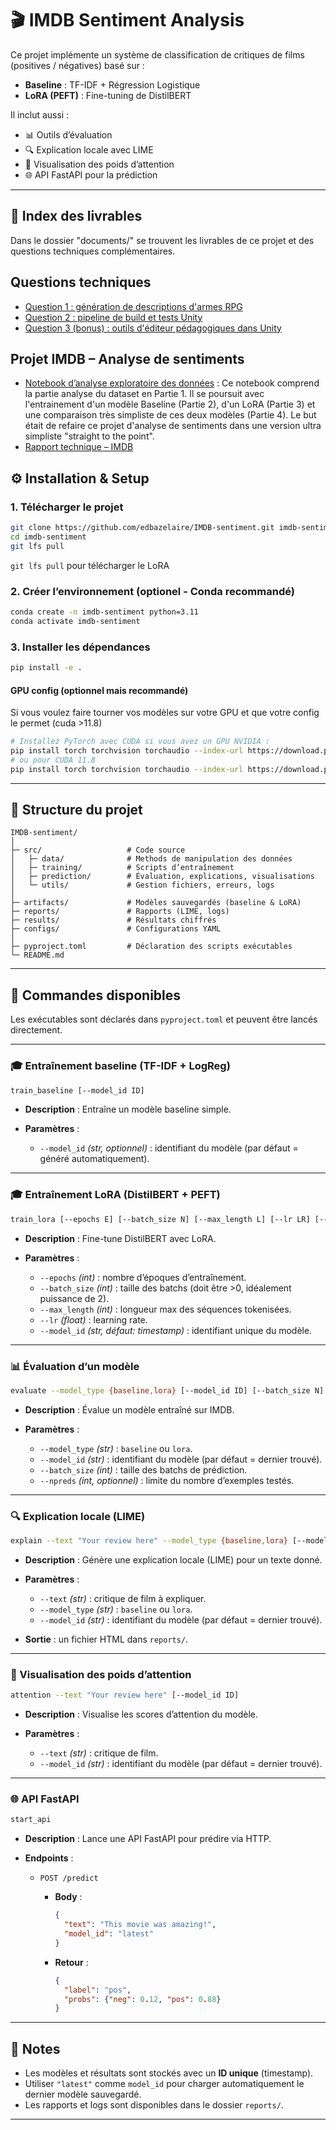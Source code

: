 # 🎬 IMDB Sentiment Analysis

Ce projet implémente un système de classification de critiques de films (positives / négatives) basé sur :
- **Baseline** : TF-IDF + Régression Logistique
- **LoRA (PEFT)** : Fine-tuning de DistilBERT

Il inclut aussi :
- 📊 Outils d’évaluation
- 🔍 Explication locale avec LIME
- 👀 Visualisation des poids d’attention
- 🌐 API FastAPI pour la prédiction

---

## 📑 Index des livrables

Dans le dossier "documents/" se trouvent les livrables de ce projet et des questions techniques complémentaires.

## Questions techniques
- [Question 1 : génération de descriptions d'armes RPG](documents/question_01.md)  
- [Question 2 : pipeline de build et tests Unity](documents/question_02.md)  
- [Question 3 (bonus) : outils d'éditeur pédagogiques dans Unity](documents/question_03.md)  

## Projet IMDB – Analyse de sentiments
- [Notebook d’analyse exploratoire des données](documents/data_analysis_imdb.ipynb) :
Ce notebook comprend la partie analyse du dataset en Partie 1. Il se poursuit avec l'entrainement d'un modèle Baseline (Partie 2), d'un LoRA (Partie 3) et une comparaison très simpliste de ces deux modèles (Partie 4). Le but était de refaire ce projet d'analyse de sentiments dans une version ultra simpliste "straight to the point".
- [Rapport technique – IMDB](documents/rapport_technique.md)  



## ⚙️ Installation & Setup

### 1. Télécharger le projet

```bash
git clone https://github.com/edbazelaire/IMDB-sentiment.git imdb-sentiment
cd imdb-sentiment
git lfs pull
```

`git lfs pull` pour télécharger le LoRA


### 2. Créer l’environnement (optionel - Conda recommandé)
```bash
conda create -n imdb-sentiment python=3.11
conda activate imdb-sentiment
````

### 3. Installer les dépendances

```bash
pip install -e .
```

#### GPU config (optionnel mais recommandé)
Si vous voulez faire tourner vos modèles sur votre GPU et que votre config le permet (cuda >11.8) 
```bash
# Installez PyTorch avec CUDA si vous avez un GPU NVIDIA :
pip install torch torchvision torchaudio --index-url https://download.pytorch.org/whl/cu121
# ou pour CUDA 11.8
pip install torch torchvision torchaudio --index-url https://download.pytorch.org/whl/cu118
```


---

## 📂 Structure du projet

```
IMDB-sentiment/
│
├─ src/                   # Code source
│   ├─ data/          	  # Methods de manipulation des données
│   ├─ training/          # Scripts d’entraînement
│   ├─ prediction/        # Évaluation, explications, visualisations
│   └─ utils/             # Gestion fichiers, erreurs, logs
│
├─ artifacts/             # Modèles sauvegardés (baseline & LoRA)
├─ reports/               # Rapports (LIME, logs)
├─ results/               # Résultats chiffrés
├─ configs/               # Configurations YAML
│
├─ pyproject.toml         # Déclaration des scripts exécutables
└─ README.md
```

---

## 🚀 Commandes disponibles

Les exécutables sont déclarés dans `pyproject.toml` et peuvent être lancés directement.

---

### 🎓 Entraînement baseline (TF-IDF + LogReg)

```bash
train_baseline [--model_id ID]
```

* **Description** : Entraîne un modèle baseline simple.
* **Paramètres** :

  * `--model_id` *(str, optionnel)* : identifiant du modèle (par défaut = généré automatiquement).

---

### 🎓 Entraînement LoRA (DistilBERT + PEFT)

```bash
train_lora [--epochs E] [--batch_size N] [--max_length L] [--lr LR] [--model_id ID]
```

* **Description** : Fine-tune DistilBERT avec LoRA.
* **Paramètres** :

  * `--epochs` *(int)* : nombre d’époques d’entraînement.
  * `--batch_size` *(int)* : taille des batchs (doit être >0, idéalement puissance de 2).
  * `--max_length` *(int)* : longueur max des séquences tokenisées.
  * `--lr` *(float)* : learning rate.
  * `--model_id` *(str, défaut: timestamp)* : identifiant unique du modèle.

---

### 📊 Évaluation d’un modèle

```bash
evaluate --model_type {baseline,lora} [--model_id ID] [--batch_size N] [--npreds K]
```

* **Description** : Évalue un modèle entraîné sur IMDB.
* **Paramètres** :

  * `--model_type` *(str)* : `baseline` ou `lora`.
  * `--model_id` *(str)* : identifiant du modèle (par défaut = dernier trouvé).
  * `--batch_size` *(int)* : taille des batchs de prédiction.
  * `--npreds` *(int, optionnel)* : limite du nombre d’exemples testés.

---

### 🔍 Explication locale (LIME)

```bash
explain --text "Your review here" --model_type {baseline,lora} [--model_id ID]
```

* **Description** : Génère une explication locale (LIME) pour un texte donné.
* **Paramètres** :

  * `--text` *(str)* : critique de film à expliquer.
  * `--model_type` *(str)* : `baseline` ou `lora`.
  * `--model_id` *(str)* : identifiant du modèle (par défaut = dernier trouvé).
* **Sortie** : un fichier HTML dans `reports/`.

---

### 👀 Visualisation des poids d’attention

```bash
attention --text "Your review here" [--model_id ID]
```

* **Description** : Visualise les scores d’attention du modèle.
* **Paramètres** :

  * `--text` *(str)* : critique de film.
  * `--model_id` *(str)* : identifiant du modèle (par défaut = dernier trouvé).

---

### 🌐 API FastAPI

```bash
start_api
```

* **Description** : Lance une API FastAPI pour prédire via HTTP.
* **Endpoints** :

  * `POST /predict`

    * **Body** :

      ```json
      {
        "text": "This movie was amazing!",
        "model_id": "latest"
      }
      ```
    * **Retour** :

      ```json
      {
        "label": "pos",
        "probs": {"neg": 0.12, "pos": 0.88}
      }
      ```

---

## 📌 Notes

* Les modèles et résultats sont stockés avec un **ID unique** (timestamp).
* Utiliser `"latest"` comme `model_id` pour charger automatiquement le dernier modèle sauvegardé.
* Les rapports et logs sont disponibles dans le dossier `reports/`.

---
